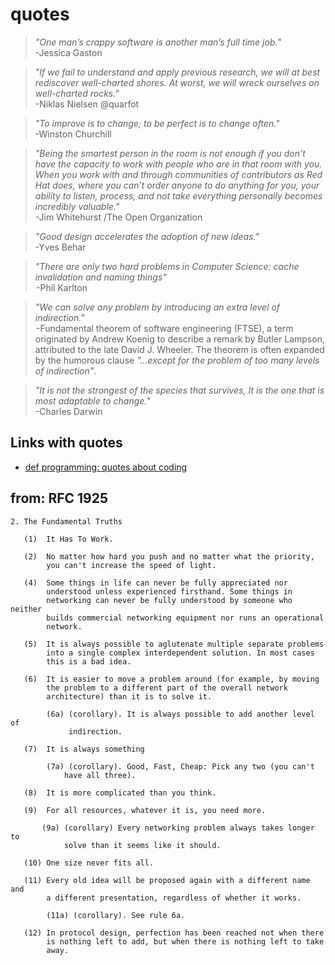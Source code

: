 # quotes

> *"One man’s crappy software is another man’s full time job.*" <br> -Jessica Gaston

> *"If we fail to understand and apply previous research, we will at best rediscover well-charted shores. At worst, we will wreck ourselves on well-charted rocks."* <br> -Niklas Nielsen @quarfot

> *"To improve is to change; to be perfect is to change often."* <br> -Winston Churchill

> *"Being the smartest person in the room is not enough if you don’t have the capacity to work with people who are in that room with you. When you work with and through communities of contributors as Red Hat does, where you can’t order anyone to do anything for you, your ability to listen, process, and not take everything personally becomes incredibly valuable."* <br> -Jim Whitehurst /The Open Organization


> *"Good design accelerates the adoption of new ideas."* <br> -Yves Behar

> *"There are only two hard problems in Computer Science: cache invalidation and naming things"* <br> -Phil Karlton

> *"We can solve any problem by introducing an extra level of indirection."* <br> -Fundamental theorem of software engineering (FTSE), a term originated by Andrew Koenig to describe a remark by Butler Lampson, attributed to the late David J. Wheeler. The theorem is often expanded by the humorous clause *"…except for the problem of too many levels of indirection"*.

> *"It is not the strongest of the species that survives, It is the one that is most adaptable to change."* <br> -Charles Darwin

## Links with quotes

 - [def programming: quotes about coding](http://www.defprogramming.com/)

## from: RFC 1925

>
```
2. The Fundamental Truths

   (1)  It Has To Work.

   (2)  No matter how hard you push and no matter what the priority,
        you can't increase the speed of light.

   (4)  Some things in life can never be fully appreciated nor
        understood unless experienced firsthand. Some things in
        networking can never be fully understood by someone who neither
        builds commercial networking equipment nor runs an operational
        network.

   (5)  It is always possible to aglutenate multiple separate problems
        into a single complex interdependent solution. In most cases
        this is a bad idea.

   (6)  It is easier to move a problem around (for example, by moving
        the problem to a different part of the overall network
        architecture) than it is to solve it.

        (6a) (corollary). It is always possible to add another level of
             indirection.

   (7)  It is always something

        (7a) (corollary). Good, Fast, Cheap: Pick any two (you can't
            have all three).

   (8)  It is more complicated than you think.

   (9)  For all resources, whatever it is, you need more.

       (9a) (corollary) Every networking problem always takes longer to
            solve than it seems like it should.

   (10) One size never fits all.

   (11) Every old idea will be proposed again with a different name and
        a different presentation, regardless of whether it works.

        (11a) (corollary). See rule 6a.

   (12) In protocol design, perfection has been reached not when there
        is nothing left to add, but when there is nothing left to take
        away.
```

